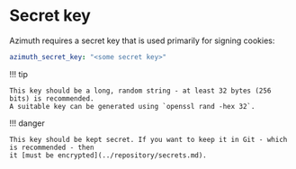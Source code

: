 # Secret key

Azimuth requires a secret key that is used primarily for signing cookies:

```yaml
azimuth_secret_key: "<some secret key>"
```

!!! tip

    This key should be a long, random string - at least 32 bytes (256 bits) is recommended.
    A suitable key can be generated using `openssl rand -hex 32`.

!!! danger

    This key should be kept secret. If you want to keep it in Git - which is recommended - then
    it [must be encrypted](../repository/secrets.md).
